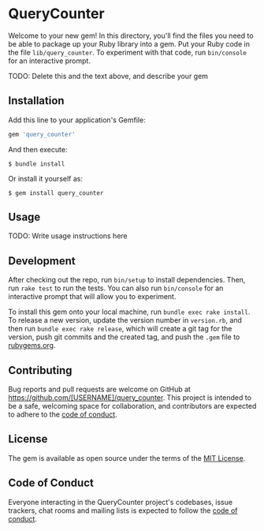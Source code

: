 # QueryCounter

Welcome to your new gem! In this directory, you'll find the files you need to be able to package up your Ruby library into a gem. Put your Ruby code in the file `lib/query_counter`. To experiment with that code, run `bin/console` for an interactive prompt.

TODO: Delete this and the text above, and describe your gem

## Installation

Add this line to your application's Gemfile:

```ruby
gem 'query_counter'
```

And then execute:

    $ bundle install

Or install it yourself as:

    $ gem install query_counter

## Usage

TODO: Write usage instructions here

## Development

After checking out the repo, run `bin/setup` to install dependencies. Then, run `rake test` to run the tests. You can also run `bin/console` for an interactive prompt that will allow you to experiment.

To install this gem onto your local machine, run `bundle exec rake install`. To release a new version, update the version number in `version.rb`, and then run `bundle exec rake release`, which will create a git tag for the version, push git commits and the created tag, and push the `.gem` file to [rubygems.org](https://rubygems.org).

## Contributing

Bug reports and pull requests are welcome on GitHub at https://github.com/[USERNAME]/query_counter. This project is intended to be a safe, welcoming space for collaboration, and contributors are expected to adhere to the [code of conduct](https://github.com/[USERNAME]/query_counter/blob/master/CODE_OF_CONDUCT.md).

## License

The gem is available as open source under the terms of the [MIT License](https://opensource.org/licenses/MIT).

## Code of Conduct

Everyone interacting in the QueryCounter project's codebases, issue trackers, chat rooms and mailing lists is expected to follow the [code of conduct](https://github.com/[USERNAME]/query_counter/blob/master/CODE_OF_CONDUCT.md).
